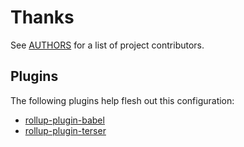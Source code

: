# Thanks

See [AUTHORS][] for a list of project contributors.

## Plugins

The following plugins help flesh out this configuration:

- [rollup-plugin-babel][]
- [rollup-plugin-terser][]

[authors]: https://github.com/mgsisk/rollup-config/blob/master/docs/AUTHORS.md
[rollup-plugin-babel]: https://github.com/rollup/rollup-plugin-babel
[rollup-plugin-terser]: https://github.com/TrySound/rollup-plugin-terser
